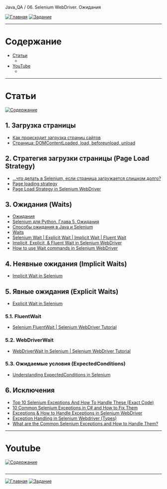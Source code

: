 Java_QA / 06. Selenium WebDriver. Ожидания

[![Главная](https://img.shields.io/badge/-Главная-aaccee)](README.md)
[![Задание](https://img.shields.io/badge/-Задание-99ffee)](3.%20Задание.md)

***

# Содержание

* [Статьи](#статьи)
    * []()
* [YouTube](#youtube)
    * []()

***

# Статьи

[![Содержание](https://img.shields.io/badge/-Содержание-66eeff)](#содержание)

## 1. Загрузка страницы

* [Как происходит загрузка страниц сайтов](http://prt56.ru/kak-proisxodit-zagruzka-stranic-sajtov/)
* [Страница: DOMContentLoaded, load, beforeunload, unload](https://learn.javascript.ru/onload-ondomcontentloaded)

## 2. Стратегия загрузки страницы (Page Load Strategy)

* [...что делать в Selenium, если страница загружается слишком долго?](http://barancev.github.io/slow-loading-pages/)
* [Page loading strategy](https://www.selenium.dev/documentation/en/webdriver/page_loading_strategy/)
* [Page Load Strategy in Selenium WebDriver](https://qascript.com/page-load-strategy-in-selenium-webdriver/)

## 3. Ожидания (Waits)

* [Ожидания](https://kreisfahrer.gitbooks.io/selenium-webdriver/content/webdriver_intro/ozhidaniya.html)
* [Selenium для Python. Глава 5. Ожидания](https://habr.com/ru/post/273089/)
* [Способы ожидания в Java и Selenium](https://tproger.ru/articles/sposoby-ozhidanija-v-java-i-selenium/)
* [Waits](https://www.selenium.dev/documentation/en/webdriver/waits/)
* [Selenium Wait | Explicit Wait | Implicit Wait | Fluent Wait](https://www.swtestacademy.com/selenium-webdriver-wait/)
* [Implicit, Explicit, & Fluent Wait in Selenium WebDriver](https://www.guru99.com/implicit-explicit-waits-selenium.html)
* [How to use Wait commands in Selenium WebDriver](https://www.browserstack.com/guide/wait-commands-in-selenium-webdriver)

## 4. Неявные ожидания (Implicit Waits)

* [Implicit Wait in Selenium](https://chercher.tech/java/implicit-wait-selenium)

## 5. Явные ожидания (Explicit Waits)

* [Explicit Wait in Selenium](https://chercher.tech/java/explicit-wait-selenium)

### 5.1. FluentWait

* [Selenium FluentWait | Selenium WebDriver Tutorial](https://www.softwaretestingmaterial.com/selenium-fluentwait/)

### 5.2. WebDriverWait

* [WebDriverWait In Selenium | Selenium WebDriver Tutorial](https://www.softwaretestingmaterial.com/webdriverwait-selenium-webdriver/)

### 5.3. Ожидаемые условия (ExpectedConditions)

* [Understanding ExpectedConditions in Selenium](https://www.browserstack.com/guide/expectedconditions-in-selenium)

## 6. Исключения

* [Top 10 Selenium Exceptions And How To Handle These (Exact Code)](https://www.softwaretestinghelp.com/exception-handling-framework-selenium-tutorial-19/#8_orgopenqaseleniumTimeoutException)
* [10 Common Selenium Exceptions in C# and How to Fix Them](https://blog.testproject.io/2020/12/28/10-common-selenium-exceptions-in-c-and-how-to-fix-them/)
* [Exceptions & How to Handle Exceptions in Selenium WebDriver](https://blog.knoldus.com/exceptions-how-to-handle-exceptions-in-selenium-webdriver/#nosuchelementexception)
* [Exception Handling in Selenium Webdriver (Types)](https://www.guru99.com/exception-handling-selenium.html)
* [What are the Common Selenium Exceptions and How to Handle Them?](https://www.thepsi.com/what-are-the-common-selenium-exceptions-and-how-to-handle-them/)

***

# Youtube

[![Содержание](https://img.shields.io/badge/-Содержание-66eeff)](#содержание)

##



***

[![Главная](https://img.shields.io/badge/-Главная-aaccee)](README.md)
[![Задание](https://img.shields.io/badge/-Задание-99ffee)](3.%20Задание.md)